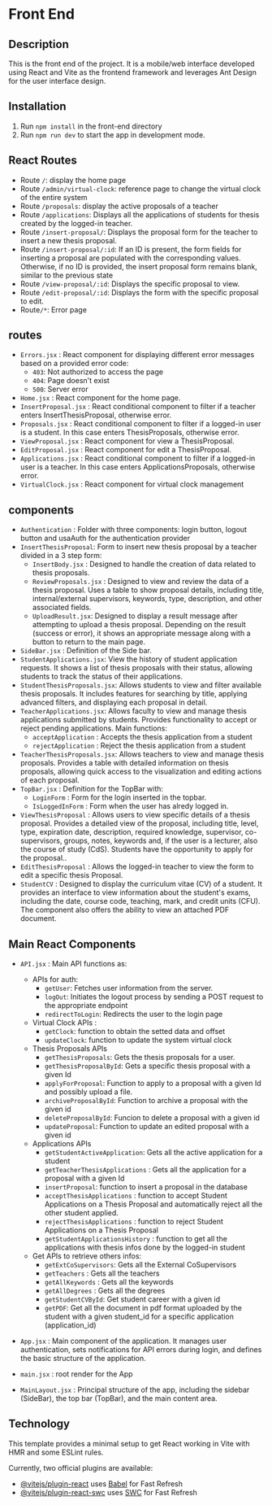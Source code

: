 # Front End

## Description
This is the front end of the project. It is a mobile/web interface  developed using React and Vite as the frontend framework and leverages Ant Design for the user interface design. 

## Installation
1. Run `npm install` in the front-end directory
2. Run `npm run dev` to start the app in development mode.

## React Routes
- Route `/`: display the home page
- Route `/admin/virtual-clock`: reference page to change the virtual clock of the entire system
- Route `/proposals`: display the active proposals of a teacher
- Route `/applications`: Displays all the applications of students for thesis created by the logged-in teacher.
- Route `/insert-proposal/`: Displays the proposal form for the teacher to insert a new thesis proposal.
- Route `/insert-proposal/:id`: If an ID is present, the form fields for inserting a proposal are populated with the corresponding values. Otherwise, if no ID is provided, the insert proposal form remains blank, similar to the previous state
- Route `/view-proposal/:id`: Displays the specific proposal to view.
- Route `/edit-proposal/:id`: Displays the form with the specific proposal to edit.
- Route`/*`: Error page 


## routes
- `Errors.jsx` :  React component for displaying different error messages based on a provided error code:
   - `403`: Not authorized to access the page
   - `404`: Page doesn't exist
   - `500`: Server error
- `Home.jsx` : React component for the home page.
- `InsertProposal.jsx` : React conditional component to filter if a teacher enters InsertThesisProposal, otherwise error.
- `Proposals.jsx` : React conditional component to filter if a logged-in user is a student. In this case enters ThesisProposals, otherwise error.
- `ViewProposal.jsx` : React component for view a ThesisProposal.
- `EditProposal.jsx` : React component for edit a ThesisProposal.
- `Applications.jsx` : React conditional component to filter if a logged-in user is a teacher. In this case enters ApplicationsProposals, otherwise error.
- `VirtualClock.jsx` :  React component for virtual clock management
  
## components
- `Authentication` : Folder with three components: login button, logout button and usaAuth for the authentication provider
- `InsertThesisProposal`: Form to insert new thesis proposal by a teacher divided in a 3 step form:
   - `InsertBody.jsx` : Designed to handle the creation of data related to thesis proposals.
   - `ReviewProposals.jsx` : Designed to view and review the data of a thesis proposal. Uses a table to show proposal details, including title, internal/external supervisors, keywords, type, description, and other associated fields.
   - `UploadResult.jsx`: Designed to display a result message after attempting to upload a thesis proposal. Depending on the result (success or error), it shows an appropriate message along with a button to return to the main page.
- `SideBar.jsx` : Definition of the Side bar.
- `StudentApplications.jsx`: View the history of student application requests. It shows a list of thesis proposals with their status, allowing students to track the status of their applications.
- `StudentThesisProposals.jsx`: Allows students to view and filter available thesis proposals. It includes features for searching by title, applying advanced filters, and displaying each proposal in detail.
- `TeacherApplications.jsx`: Allows faculty to view and manage thesis applications submitted by students. Provides functionality to accept or reject pending applications. 
Main functions:
   - `acceptApplication` : Accepts the thesis application from a student
   - `rejectApplication` : Reject the thesis application from a student
- `TeacherThesisProposals.jsx`: Allows teachers to view and manage thesis proposals. Provides a table with detailed information on thesis proposals, allowing quick access to the visualization and editing actions of each proposal.
- `TopBar.jsx` : Definition for the TopBar with:
  - `LoginForm` : Form for the login inserted in the topbar.
  - `IsLoggedInForm` : Form when the user has alredy logged in.
- `ViewThesisProposal` : Allows users to view specific details of a thesis proposal. Provides a detailed view of the proposal, including title, level, type, expiration date, description, required knowledge, supervisor, co-supervisors, groups, notes, keywords and, if the user is a lecturer, also the course of study (CdS). Students have the opportunity to apply for the proposal..
- `EditThesisProposal` : Allows the logged-in teacher to view the form to edit a specific thesis Proposal.
- `StudentCV` : Designed to display the curriculum vitae (CV) of a student. It provides an interface to view information about the student's exams, including the date, course code, teaching, mark, and credit units (CFU). The component also offers the ability to view an attached PDF document.

## Main React Components
- `API.jsx` : Main API functions as:
  - APIs for auth:
     - `getUser`: Fetches user information from the server.
     - `logOut`: Initiates the logout process by sending a POST request to the appropriate endpoint
     - `redirectToLogin`: Redirects the user to the login page
  - Virtual Clock APIs :
      - `getClock`: function to obtain the setted data and offset 
      - `updateClock`: function to update the system virtual clock
  - Thesis Proposals APIs
      - `getThesisProposals`: Gets the thesis proposals for a user.
      - `getThesisProposalById`: Gets a specific thesis proposal with a given Id
      - `applyForProposal`: Function to apply to a proposal with a given Id and possibly upload a file.
      - `archiveProposalById`: Function to archive a proposal with the given id
      - `deleteProposalById`: Funcion to delete a proposal with a given id
      - `updateProposal`: Function to update an edited proposal with a given id
  - Applications APIs
      - `getStudentActiveApplication`: Gets all the active application for a student
      - `getTeacherThesisApplications` : Gets all the application for a proposal with a given Id
      - `insertProposal`: function to insert a proposal in the database
      - `acceptThesisApplications` : function to accept Student Applications on a Thesis Proposal and automatically reject all the other student applied.
      - `rejectThesisApplications` : function to reject Student Applications on a Thesis Proposal
      - `getStudentApplicationsHistory` : function to get all the applications with thesis infos done by the logged-in student
  - Get APIs to retrieve others infos:
      - `getExtCoSupervisors`: Gets all the External CoSupervisors
      - `getTeachers` : Gets all the teachers 
      - `getAllKeywords` : Gets all the keywords
      - `getAllDegrees` : Gets all the degrees
      - `getStudentCVById`: Get student career with a given id
      - `getPDF`: Get all the document in pdf format uploaded by the student with a given student_id for a specific application (application_id)
     
- `App.jsx` : Main component of the application. It manages user authentication, sets notifications for API errors during login, and defines the basic structure of the application.
- `main.jsx` : root render for the App
- `MainLayout.jsx` : Principal structure of the app, including the sidebar (SideBar), the top bar (TopBar), and the main content area.

## Technology   
This template provides a minimal setup to get React working in Vite with HMR and some ESLint rules.

Currently, two official plugins are available:

- [@vitejs/plugin-react](https://github.com/vitejs/vite-plugin-react/blob/main/packages/plugin-react/README.md) uses [Babel](https://babeljs.io/) for Fast Refresh
- [@vitejs/plugin-react-swc](https://github.com/vitejs/vite-plugin-react-swc) uses [SWC](https://swc.rs/) for Fast Refresh
